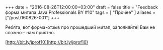 +++
date = "2016-08-26T12:00:00+03:00"
draft = false
title = "Feedback форма митапа Java Professionals BY #10"
tags = [
	"Прочее"
]
aliases = ["/post/160826-001"]
+++

Ребята, вот форма-отзыв про прошедший митап, заполняйте! 
Вам не сложно – нам приятно.

<!--more-->

[http://bit.ly/jprof10](http://bit.ly/jprof10)
